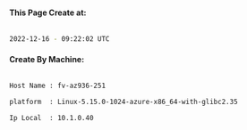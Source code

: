 
   
#### This Page Create at:

```bash

2022-12-16 - 09:22:02 UTC

```

#### Create By Machine:

```bash

Host Name : fv-az936-251

platform  : Linux-5.15.0-1024-azure-x86_64-with-glibc2.35

Ip Local  : 10.1.0.40

```

